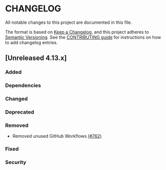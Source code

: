 # CHANGELOG
All notable changes to this project are documented in this file.

The format is based on [Keep a Changelog](https://keepachangelog.com/en/1.0.0/), and this project adheres to [Semantic Versioning](https://semver.org/spec/v2.0.0.html). See the [CONTRIBUTING guide](./CONTRIBUTING.md#Changelog) for instructions on how to add changelog entries.

## [Unreleased 4.13.x]
### Added

### Dependencies

### Changed

### Deprecated

### Removed
- Removed unused GitHub Workflows [(#762)](https://github.com/wazuh/wazuh-indexer/pull/762)

### Fixed

### Security

[Unreleased 4.12.x]: https://github.com/wazuh/wazuh-indexer/compare/4.12.0...4.13.0
